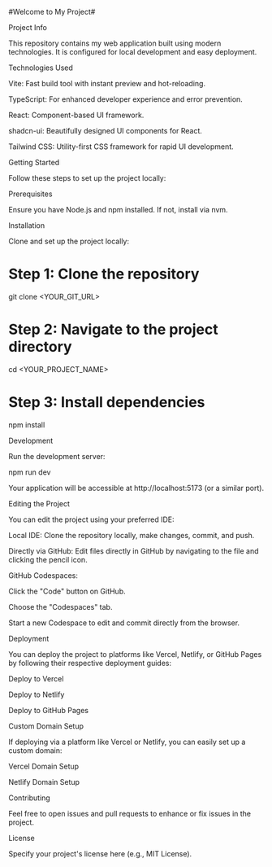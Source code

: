 #Welcome to My Project#

Project Info

This repository contains my web application built using modern technologies. It is configured for local development and easy deployment.

Technologies Used

Vite: Fast build tool with instant preview and hot-reloading.

TypeScript: For enhanced developer experience and error prevention.

React: Component-based UI framework.

shadcn-ui: Beautifully designed UI components for React.

Tailwind CSS: Utility-first CSS framework for rapid UI development.

Getting Started

Follow these steps to set up the project locally:

Prerequisites

Ensure you have Node.js and npm installed. If not, install via nvm.

Installation

Clone and set up the project locally:

# Step 1: Clone the repository
git clone <YOUR_GIT_URL>

# Step 2: Navigate to the project directory
cd <YOUR_PROJECT_NAME>

# Step 3: Install dependencies
npm install

Development

Run the development server:

npm run dev

Your application will be accessible at http://localhost:5173 (or a similar port).

Editing the Project

You can edit the project using your preferred IDE:

Local IDE: Clone the repository locally, make changes, commit, and push.

Directly via GitHub: Edit files directly in GitHub by navigating to the file and clicking the pencil icon.

GitHub Codespaces:

Click the "Code" button on GitHub.

Choose the "Codespaces" tab.

Start a new Codespace to edit and commit directly from the browser.

Deployment

You can deploy the project to platforms like Vercel, Netlify, or GitHub Pages by following their respective deployment guides:

Deploy to Vercel

Deploy to Netlify

Deploy to GitHub Pages

Custom Domain Setup

If deploying via a platform like Vercel or Netlify, you can easily set up a custom domain:

Vercel Domain Setup

Netlify Domain Setup

Contributing

Feel free to open issues and pull requests to enhance or fix issues in the project.

License

Specify your project's license here (e.g., MIT License).

